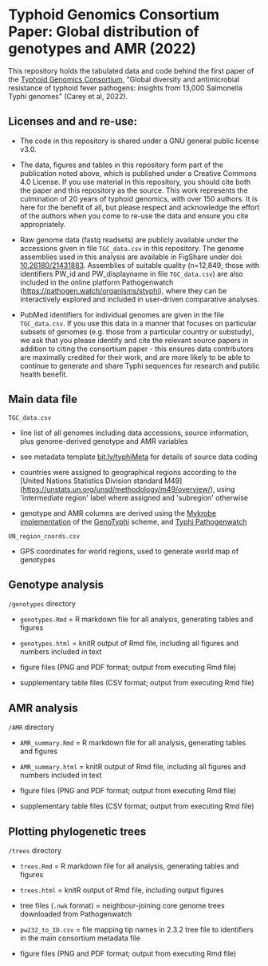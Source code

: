 # Typhoid Genomics Consortium Paper: Global distribution of genotypes and AMR (2022)

This repository holds the tabulated data and code behind the first paper of the [Typhoid Genomics Consortium](https://typhoidgenomics.org/), "Global diversity and antimicrobial resistance of typhoid fever pathogens: insights from 13,000 Salmonella Typhi genomes" (Carey et al, 2022).

## Licenses and and re-use:

* The code in this repository is shared under a GNU general public license v3.0.

* The data, figures and tables in this repository form part of the publication noted above, which is published under a Creative Commons 4.0 License. If you use material in this repository, you should cite both the paper and this repository as the source. This work represents the culmination of 20 years of typhoid genomics, with over 150 authors. It is here for the benefit of all, but please respect and acknowledge the effort of the authors when you come to re-use the data and ensure you cite appropriately.

* Raw genome data (fastq readsets) are publicly available under the accessions given in file `TGC_data.csv` in this repository. The genome assemblies used in this analysis are available in FigShare under doi: [10.26180/21431883](https://doi.org/10.26180/21431883). Assemblies of suitable quality (n=12,849; those with identifiers PW_id and PW_displayname in file `TGC_data.csv`) are also included in the online platform Pathogenwatch (https://pathogen.watch/organisms/styphi), where they can be interactively explored and included in user-driven comparative analyses. 

* PubMed identifiers for individual genomes are given in the file `TGC_data.csv`. If you use this data in a manner that focuses on particular subsets of genomes (e.g. those from a particular country or substudy), we ask that you please identify and cite the relevant source papers in addition to citing the consortium paper - this ensures data contributors are maximally credited for their work, and are more likely to be able to continue to generate and share Typhi sequences for research and public health benefit.

## Main data file 

`TGC_data.csv`

* line list of all genomes including data accessions, source information, plus genome-derived genotype and AMR variables

* see metadata template [bit.ly/typhiMeta](bit.ly/typhiMeta) for details of source data coding

* countries were assigned to geographical regions according to the [United Nations Statistics Division standard M49] (https://unstats.un.org/unsd/methodology/m49/overview/), using 'intermediate region' label where assigned and 'subregion' otherwise 

* genotype and AMR columns are derived using the [Mykrobe implementation](https://github.com/katholt/genotyphi) of the [GenoTyphi](https://doi.org/10.1093/infdis/jiab414) scheme, and [Typhi Pathogenwatch](https://doi.org/10.1038/s41467-021-23091-2)

`UN_region_coords.csv` 

* GPS coordinates for world regions, used to generate world map of genotypes


## Genotype analysis

`/genotypes` directory

* `genotypes.Rmd` = R markdown file for all analysis, generating tables and figures

* `genotypes.html` = knitR output of Rmd file, including all figures and numbers included in text

* figure files (PNG and PDF format; output from executing Rmd file)

* supplementary table files (CSV format; output from executing Rmd file)

## AMR analysis

`/AMR` directory

* `AMR_summary.Rmd` = R markdown file for all analysis, generating tables and figures

* `AMR_summary.html` = knitR output of Rmd file, including all figures and numbers included in text

* figure files (PNG and PDF format; output from executing Rmd file)

* supplementary table files (CSV format; output from executing Rmd file)

## Plotting phylogenetic trees

`/trees` directory

* `trees.Rmd` = R markdown file for all analysis, generating tables and figures

* `trees.html` = knitR output of Rmd file, including output figures

* tree files (`.nwk` format) = neighbour-joining core genome trees downloaded from Pathogenwatch

* `pw232_to_ID.csv` = file mapping tip names in 2.3.2 tree file to identifiers in the main consortium metadata file

* figure files (PNG and PDF format; output from executing Rmd file)

